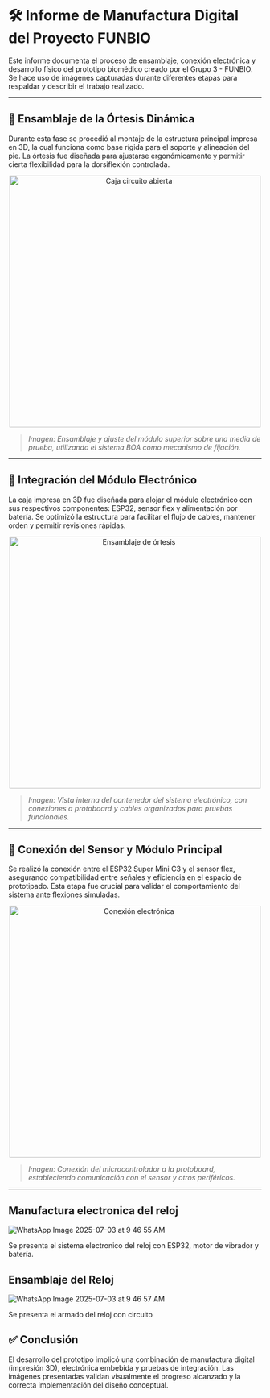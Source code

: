 # 🛠️ Informe de Manufactura Digital del Proyecto FUNBIO

Este informe documenta el proceso de ensamblaje, conexión electrónica y desarrollo físico del prototipo biomédico creado por el Grupo 3 - FUNBIO. Se hace uso de imágenes capturadas durante diferentes etapas para respaldar y describir el trabajo realizado.

---

## 📌 Ensamblaje de la Órtesis Dinámica

Durante esta fase se procedió al montaje de la estructura principal impresa en 3D, la cual funciona como base rígida para el soporte y alineación del pie. La órtesis fue diseñada para ajustarse ergonómicamente y permitir cierta flexibilidad para la dorsiflexión controlada.

<p align="center">
    <img src="https://github.com/user-attachments/assets/f3878ebe-d273-467f-bfa6-72a4a9d6f288" alt="Caja circuito abierta" width="500"/>
</p>

> *Imagen: Ensamblaje y ajuste del módulo superior sobre una media de prueba, utilizando el sistema BOA como mecanismo de fijación.*

---

## 🔌 Integración del Módulo Electrónico

La caja impresa en 3D fue diseñada para alojar el módulo electrónico con sus respectivos componentes: ESP32, sensor flex y alimentación por batería. Se optimizó la estructura para facilitar el flujo de cables, mantener orden y permitir revisiones rápidas.

<p align="center">
  <img src="https://github.com/user-attachments/assets/69a7833c-bd1d-468c-bad1-5148d21bb122" alt="Ensamblaje de órtesis" width="500"/>
</p>

> *Imagen: Vista interna del contenedor del sistema electrónico, con conexiones a protoboard y cables organizados para pruebas funcionales.*

---

## 🔧 Conexión del Sensor y Módulo Principal

Se realizó la conexión entre el ESP32 Super Mini C3 y el sensor flex, asegurando compatibilidad entre señales y eficiencia en el espacio de prototipado. Esta etapa fue crucial para validar el comportamiento del sistema ante flexiones simuladas.

<p align="center">
  <img src="https://github.com/user-attachments/assets/24cd5b19-905b-4002-ab82-83dcac366a19" alt="Conexión electrónica" width="500"/>
</p>

> *Imagen: Conexión del microcontrolador a la protoboard, estableciendo comunicación con el sensor y otros periféricos.*

---
## Manufactura electronica del reloj 

![WhatsApp Image 2025-07-03 at 9 46 55 AM](https://github.com/user-attachments/assets/db3ac998-422a-4c1d-8ed2-4a0ec3f850d2)

Se presenta el sistema electronico del reloj con ESP32, motor de vibrador y batería.

## Ensamblaje del Reloj 
![WhatsApp Image 2025-07-03 at 9 46 57 AM](https://github.com/user-attachments/assets/5e12d3ac-4b5c-46d2-8c0e-281ad8ccbd0e)

Se presenta el armado del reloj con circuito

## ✅ Conclusión

El desarrollo del prototipo implicó una combinación de manufactura digital (impresión 3D), electrónica embebida y pruebas de integración. Las imágenes presentadas validan visualmente el progreso alcanzado y la correcta implementación del diseño conceptual.
